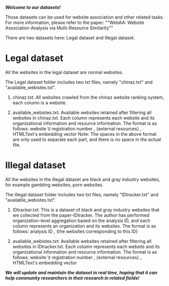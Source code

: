 ***Welcome to our datasets!***

Those datasets can be used for website association and other related tasks. For more information, please refer to the paper: 
""WebAA: Website Association Analysis via Multi-Resource Similarity""

There are two datasets here: Legal dataset and Illegal dataset.


# Legal dataset
All the websites in the legal dataset are normal websites.

The Legal dataset folder includes two txt files, namely "chinaz.txt" and "available_webistes.txt".

1. chinaz.txt: All websites crawled from the chinaz website ranking system, each column is a website.

2. available_webistes.txt: Available websites retained after filtering all websites in chinaz.txt. Each column represents each website and its organizational information and resource information. The format is as follows:
    website \t registration number , {external resources} , HTMLText's embedding vector
Note: The spaces in the above format are only used to separate each part, and there is no space in the actual file.


# Illegal dataset
All the websites in the illegal dataset are black and gray industry websites, for example gambling websites, porn websites.

The illegal dataset folder includes two txt files, namely "IDtracker.txt" and "available_webistes.txt".

1. IDtracker.txt: This is a dataset of black and gray industry websites that we collected from the paper-IDtracker. The author has performed organization-level aggregation based on the analysis ID, and each column represents an organization and its websites. The format is as follows:
    analysis ID , {the websites corresponding to this ID}

2. available_webistes.txt: Available websites retained after filtering all websites in IDtracker.txt. Each column represents each website and its organizational information and resource information. The format is as follows:
    website \t registration number , {external resources} , HTMLText's embedding vector


***We will update and maintain the dataset in real time, hoping that it can help community researchers in their research in related fields!***